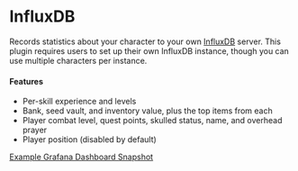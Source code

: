 # InfluxDB
Records statistics about your character to your own [InfluxDB](https://www.influxdata.com) server.  This plugin
requires users to set up their own InfluxDB instance, though you can use multiple characters per instance.

#### Features
- Per-skill experience and levels
- Bank, seed vault, and inventory value, plus the top items from each
- Player combat level, quest points, skulled status, name, and overhead prayer
- Player position (disabled by default)

[Example Grafana Dashboard Snapshot](https://snapshot.raintank.io/dashboard/snapshot/GfthlH9m4xT5FwX6V919RXaHTSuUD3Xi?orgId=2)
